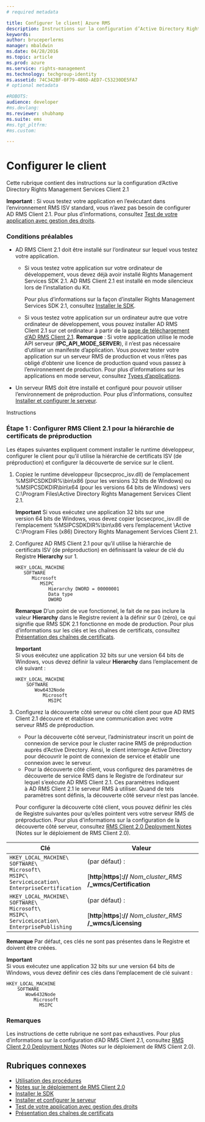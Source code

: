 ```yaml
---
# required metadata

title: Configurer le client| Azure RMS
description: Instructions sur la configuration d’Active Directory Rights Management Services Client 2.1
keywords:
author: bruceperlerms
manager: mbaldwin
ms.date: 04/28/2016
ms.topic: article
ms.prod: azure
ms.service: rights-management
ms.technology: techgroup-identity
ms.assetid: 74C342BF-0F79-486D-AED7-C53230DE5FA7
# optional metadata

#ROBOTS:
audience: developer
#ms.devlang:
ms.reviewer: shubhamp
ms.suite: ems
#ms.tgt_pltfrm:
#ms.custom:

---
```


# Configurer le client

Cette rubrique contient des instructions sur la configuration d’Active Directory Rights Management Services Client 2.1

**Important** : Si vous testez votre application en l’exécutant dans l’environnement RMS ISV standard, vous n’avez pas besoin de configurer AD RMS Client 2.1. Pour plus d’informations, consultez [Test de votre application avec gestion des droits](running-your-first-application.md).

 

### Conditions préalables

-   AD RMS Client 2.1 doit être installé sur l’ordinateur sur lequel vous testez votre application.

    -   Si vous testez votre application sur votre ordinateur de développement, vous devez déjà avoir installé Rights Management Services SDK 2.1. AD RMS Client 2.1 est installé en mode silencieux lors de l’installation du Kit.

        Pour plus d’informations sur la façon d’installer Rights Management Services SDK 2.1, consultez [Installer le SDK](create-your-first-rights-aware-application.md).

    -   Si vous testez votre application sur un ordinateur autre que votre ordinateur de développement, vous pouvez installer AD RMS Client 2.1 sur cet ordinateur à partir de la [page de téléchargement d’AD RMS Client 2.1](http://www.microsoft.com/en-us/download/details.aspx?id=38396).
        **Remarque** : Si votre application utilise le mode API serveur (**IPC\_API\_MODE\_SERVER**), il n’est pas nécessaire d’utiliser un manifeste d’application. Vous pouvez tester votre application sur un serveur RMS de production et vous n’êtes pas obligé d’obtenir une licence de production quand vous passez à l’environnement de production. Pour plus d’informations sur les applications en mode serveur, consultez [Types d’applications](application-types.md).

         

-   Un serveur RMS doit être installé et configuré pour pouvoir utiliser l’environnement de préproduction. Pour plus d’informations, consultez [Installer et configurer le serveur](how-to-install-and-configure-an-rms-server.md).

Instructions

### Étape 1 : Configurer RMS Client 2.1 pour la hiérarchie de certificats de préproduction

Les étapes suivantes expliquent comment installer le runtime développeur, configurer le client pour qu’il utilise la hiérarchie de certificats ISV (de préproduction) et configurer la découverte de service sur le client.

1.  Copiez le runtime développeur (Ipcsecproc\_isv.dll) de l’emplacement %MSIPCSDKDIR%\\bin\\x86 (pour les versions 32 bits de Windows) ou %MSIPCSDKDIR\\bin\\x64 (pour les versions 64 bits de Windows) vers C:\\Program Files\\Active Directory Rights Management Services Client 2.1.

    **Important** Si vous exécutez une application 32 bits sur une version 64 bits de Windows, vous devez copier Ipcsecproc\_isv.dll de l’emplacement %MSIPCSDKDIR%\\bin\\x86 vers l’emplacement \\Active C:\\Program Files (x86) Directory Rights Management Services Client 2.1.

     

2.  Configurez AD RMS Client 2.1 pour qu’il utilise la hiérarchie de certificats ISV (de préproduction) en définissant la valeur de clé du Registre **Hierarchy** sur 1.

    ```
    HKEY_LOCAL_MACHINE
       SOFTWARE
          Microsoft
             MSIPC
                Hierarchy DWORD = 00000001
                Data type
                DWORD
    ```

    **Remarque** D’un point de vue fonctionnel, le fait de ne pas inclure la valeur **Hierarchy** dans le Registre revient à la définir sur 0 (zéro), ce qui signifie que RMS SDK 2.1 fonctionne en mode de production. Pour plus d’informations sur les clés et les chaînes de certificats, consultez [Présentation des chaînes de certificats](understanding-certificate-chains.md).

    **Important**  
    Si vous exécutez une application 32 bits sur une version 64 bits de Windows, vous devez définir la valeur **Hierarchy** dans l’emplacement de clé suivant :

    ```
    HKEY_LOCAL_MACHINE
        SOFTWARE
           Wow6432Node
              Microsoft
                MSIPC
    ```
     

3.  Configurez la découverte côté serveur ou côté client pour que AD RMS Client 2.1 découvre et établisse une communication avec votre serveur RMS de préproduction.

    -   Pour la découverte côté serveur, l’administrateur inscrit un point de connexion de service pour le cluster racine RMS de préproduction auprès d’Active Directory. Ainsi, le client interroge Active Directory pour découvrir le point de connexion de service et établir une connexion avec le serveur.
    -   Pour la découverte côté client, vous configurez des paramètres de découverte de service RMS dans le Registre de l’ordinateur sur lequel s’exécute AD RMS Client 2.1. Ces paramètres indiquent à AD RMS Client 2.1 le serveur RMS à utiliser. Quand de tels paramètres sont définis, la découverte côté serveur n’est pas lancée.

    Pour configurer la découverte côté client, vous pouvez définir les clés de Registre suivantes pour qu’elles pointent vers votre serveur RMS de préproduction. Pour plus d’informations sur la configuration de la découverte côté serveur, consultez [RMS Client 2.0 Deployment Notes](https://TechNet.Microsoft.Com/en-us/library/jj159267(WS.10).aspx) (Notes sur le déploiement de RMS Client 2.0).

|Clé|Valeur|
|---|-----|
|`HKEY_LOCAL_MACHINE\`<br>`SOFTWARE\`<br>`Microsoft\`<br>`MSIPC\`<br>`ServiceLocation\`<br>`EnterpriseCertification`|(par défaut) :<br><br> [**http**&#124;**https**]**://** *Nom_cluster_RMS* **/_wmcs/Certification**|
|`HKEY_LOCAL_MACHINE\`<br>`SOFTWARE\`<br>`Microsoft\`<br>`MSIPC\`<br>`ServiceLocation\`<br>`EnterprisePublishing`|(par défaut) :<br><br> [**http**&#124;**https**]**://** *Nom_cluster_RMS* **/_wmcs/Licensing**|


**Remarque** Par défaut, ces clés ne sont pas présentes dans le Registre et doivent être créées.
     
**Important**  
    Si vous exécutez une application 32 bits sur une version 64 bits de Windows, vous devez définir ces clés dans l’emplacement de clé suivant :


    HKEY_LOCAL_MACHINE
        SOFTWARE
           Wow6432Node
              Microsoft
                MSIPC
    

### Remarques

Les instructions de cette rubrique ne sont pas exhaustives. Pour plus d’informations sur la configuration d’AD RMS Client 2.1, consultez [RMS Client 2.0 Deployment Notes](https://TechNet.Microsoft.Com/en-us/library/jj159267(WS.10).aspx) (Notes sur le déploiement de RMS Client 2.0).

## Rubriques connexes


* [Utilisation des procédures](how-to-use-msipc.md)
* [Notes sur le déploiement de RMS Client 2.0](https://TechNet.Microsoft.Com/en-us/library/jj159267(WS.10).aspx)
* [Installer le SDK](create-your-first-rights-aware-application.md)
* [Installer et configurer le serveur](how-to-install-and-configure-an-rms-server.md)
* [Test de votre application avec gestion des droits](running-your-first-application.md)
* [Présentation des chaînes de certificats](understanding-certificate-chains.md)
 

 


<!--HONumber=Apr16_HO4-->


